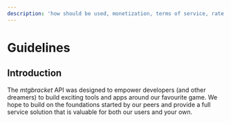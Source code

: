 ```yaml
---
description: 'how should be used, monetization, terms of service, rate limits'
---
```


# Guidelines

## Introduction

The _mtgbracket_ API was designed to empower developers \(and other dreamers\) to build exciting tools and apps around our favourite game.  We hope to build on the foundations started by our peers and provide a full service solution that is valuable for both our users and your own.

